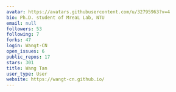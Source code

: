 ```yaml
---
avatar: https://avatars.githubusercontent.com/u/32795963?v=4
bio: Ph.D. student of MreaL Lab, NTU
email: null
followers: 53
following: 7
forks: 47
login: Wangt-CN
open_issues: 6
public_repos: 17
stars: 301
title: Wang Tan
user_type: User
website: https://wangt-cn.github.io/
---
```

